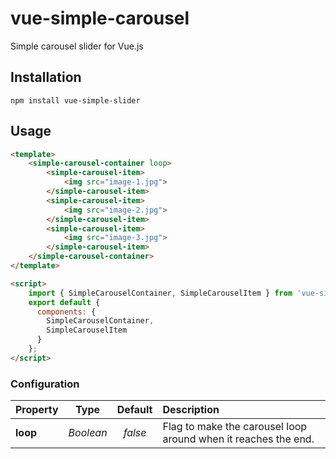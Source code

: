 # vue-simple-carousel
Simple carousel slider for Vue.js

## Installation
```
npm install vue-simple-slider
```

## Usage
```html
<template>
    <simple-carousel-container loop>
        <simple-carousel-item>
            <img src="image-1.jpg">
        </simple-carousel-item>
        <simple-carousel-item>
            <img src="image-2.jpg">
        </simple-carousel-item>
        <simple-carousel-item>
            <img src="image-3.jpg">
        </simple-carousel-item>
    </simple-carousel-container>
</template>

<script>
    import { SimpleCarouselContainer, SimpleCarouselItem } from 'vue-simple-carousel';
    export default {
      components: {
        SimpleCarouselContainer,
        SimpleCarouselItem
      }
    };
</script>
```

### Configuration
Property | Type | Default | Description
:---|:---:|:---:|:---
**loop** | *Boolean* | *false* | Flag to make the carousel loop around when it reaches the end.
